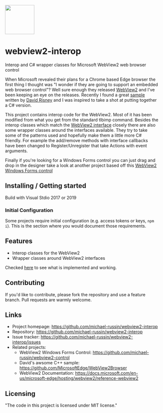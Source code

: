 <img src="https://github.com/michael-russin/webview2-interop/blob/master/new-microsoft-edge-icon.png" width="96">

# webview2-interop
Interop and C# wrapper classes for Microsoft WebView2 web browser control

When Microsoft revealed their plans for a Chrome based Edge browser the first thing I thought was "I wonder if they are going to support an embedded web browser control"?  Well sure enough they released [WebView2](https://github.com/MicrosoftEdge/WebView2Browser) and I've been keeping an eye on the releases.  Recently I found a great [sample](https://github.com/MicrosoftEdge/WebView2Browser) written by [David Risney](https://github.com/david-risney) and I was inspired to take a shot at putting together a C# version. 

This project contains interop code for the WebView2.  Most of it has been modified from what you get from the standard tlbimp command.  Besides the interop classes which match the [WebView2 interface](https://docs.microsoft.com/en-us/microsoft-edge/hosting/webview2/reference-webview2) closely there are also some wrapper classes around the interfaces available.  They try to take some of the patterns used and hopefully make them a little more C# friendly.   For example the add/remove methods with interface callbacks have been changed to Register/Unregister that take Actions with event arguments.  

Finally if you're looking for a Windows Forms control you can just drag and drop in the designer take a look at another project based off this [WebView2 Windows Forms control](https://github.com/michael-russin/webview2-control)

## Installing / Getting started

Build with Visual Stdio 2017 or 2019

### Initial Configuration

Some projects require initial configuration (e.g. access tokens or keys, `npm i`).
This is the section where you would document those requirements.

## Features

* Interop classes for the WebView2
* Wrapper classes around WebView2 interfaces

Checked [here](./implemented.md) to see what is implemented and working.

## Contributing

If you'd like to contribute, please fork the repository and use a feature
branch. Pull requests are warmly welcome.

## Links
- Project homepage: https://github.com/michael-russin/webview2-interop
- Repository: https://github.com/michael-russin/webview2-interop
- Issue tracker: https://github.com/michael-russin/webview2-interop/issues
- Related projects:
  - WebView2 Windows Forms Control: https://github.com/michael-russin/webview2-control
  - David's awsome C++ sample: https://github.com/MicrosoftEdge/WebView2Browser
  - WebView2 Documentation: https://docs.microsoft.com/en-us/microsoft-edge/hosting/webview2/reference-webview2


## Licensing

"The code in this project is licensed under MIT license."
